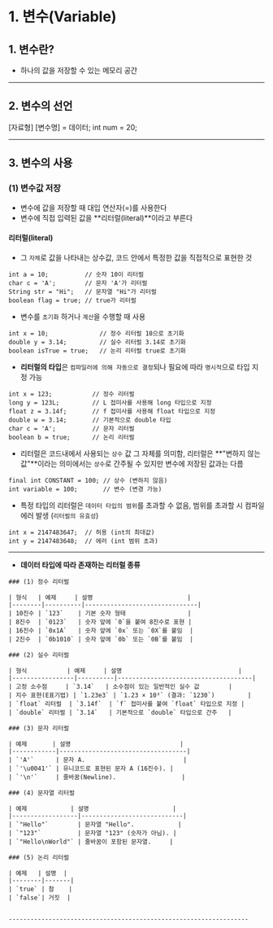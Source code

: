 # 1. 변수(Variable)

## 1. 변수란?
 - 하나의 값을 저장할 수 있는 메모리 공간


---

## 2. 변수의 선언
 [자료형] [변수명] = 데이터;
 int num = 20;

---

## 3. 변수의 사용
### (1) 변수값 저장
 - 변수에 값을 저장할 때 대입 연산자(=)를 사용한다
 - 변수에 직접 입력된 값을 **리터럴(literal)**이라고 부른다

 #### **리터럴(literal)**
   + 그 `자체`로 값을 나타내는 상수값, 코드 안에서 특정한 값을 직접적으로 표현한 것
   ```
   int a = 10;          // 숫자 10이 리터럴
   char c = 'A';        // 문자 'A'가 리터럴
   String str = "Hi";   // 문자열 "Hi"가 리터럴
   boolean flag = true; // true가 리터럴
   ```

   + 변수를 `초기화` 하거나 `계산`을 수행할 때 사용
   ```
   int x = 10;              // 정수 리터럴 10으로 초기화
   double y = 3.14;         // 실수 리터럴 3.14로 초기화
   boolean isTrue = true;   // 논리 리터럴 true로 초기화
   ```

   + **리터럴의 타입**은 `컴파일러에 의해 자동으로 결정`되나 필요에 따라 `명시적`으로 타입 지정 가능
   ```
   int x = 123;           // 정수 리터럴
   long y = 123L;         // L 접미사를 사용해 long 타입으로 지정
   float z = 3.14f;       // f 접미사를 사용해 float 타입으로 지정
   double w = 3.14;       // 기본적으로 double 타입
   char c = 'A';          // 문자 리터럴
   boolean b = true;      // 논리 리터럴
   ```

   + 리터럴은 코드내에서 사용되는 `상수` 값 그 자체를 의미함, 리터럴은 **"변하지 않는 값"**이라는 의미에서는 `상수`로 간주될 수 있지만 변수에 저장된 값과는 다름
   ```
   final int CONSTANT = 100; // 상수 (변하지 않음)
   int variable = 100;       // 변수 (변경 가능)
   ```
   
   + 특정 타입의 리터럴은 `데이터 타입의 범위`를 초과할 수 없음, 범위를 초과할 시 컴파일 에러 발생 (`리터럴의 유효성`)
   ``` 
   int x = 2147483647;  // 허용 (int의 최대값)
   int y = 2147483648;  // 에러 (int 범위 초과) 
   ```


---



   + **데이터 타입에 따라 존재하는 리터럴 종류**

    ### (1) 정수 리터럴

    | 형식   | 예제     | 설명                          |
    |--------|----------|-------------------------------|
    | 10진수 | `123`    | 기본 숫자 형태                 |
    | 8진수  | `0123`   | 숫자 앞에 `0`을 붙여 8진수로 표현 |
    | 16진수 | `0x1A`   | 숫자 앞에 `0x` 또는 `0X`를 붙임  |
    | 2진수  | `0b1010` | 숫자 앞에 `0b` 또는 `0B`를 붙임  |

    ### (2) 실수 리터럴

    | 형식           | 예제     | 설명                                |
    |-----------------|----------|-------------------------------------|
    | 고정 소수점     | `3.14`   | 소수점이 있는 일반적인 실수 값        |
    | 지수 표현(E표기법) | `1.23e3` | `1.23 × 10³` (결과: `1230`)         |
    | `float` 리터럴  | `3.14f`  | `f` 접미사를 붙여 `float` 타입으로 지정 |
    | `double` 리터럴 | `3.14`   | 기본적으로 `double` 타입으로 간주   |

    ### (3) 문자 리터럴

    | 예제       | 설명                              |
    |------------|-----------------------------------|
    | `'A'`      | 문자 A.                           |
    | `'\u0041'` | 유니코드로 표현된 문자 A (16진수). |
    | `'\n'`     | 줄바꿈(Newline).                  |

    ### (4) 문자열 리터럴

    | 예제            | 설명                       |
    |------------------|----------------------------|
    | `"Hello"`        | 문자열 "Hello".            |
    | `"123"`          | 문자열 "123" (숫자가 아님). |
    | `"Hello\nWorld"` | 줄바꿈이 포함된 문자열.     |

    ### (5) 논리 리터럴

    | 예제   | 설명  |
    |--------|-------|
    | `true` | 참    |
    | `false`| 거짓  |


    ------------------------------------------------------------------



